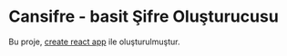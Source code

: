 # Cansifre - basit Şifre Oluşturucusu

Bu proje, [create react app](https://create-react-app.dev) ile oluşturulmuştur.